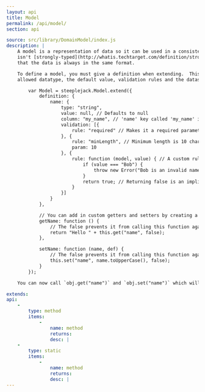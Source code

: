 ```yaml
---
layout: api
title: Model
permalink: /api/model/
section: api

source: src/library/DomainModel/index.js
description: |
    A model is a representation of data so it can be used in a consistent way throughout the application. As JavaScript
    isn't [strongly-typed](http://whatis.techtarget.com/definition/strongly-typed), the models can be used to ensure
    that the data is always in the same format.

    To define a model, you must give a definition when extending.  This will take in the schema of the model, the
    allowed datatype, the default value, validation rules and the datastore's name for it.

        var Model = steeplejack.Model.extend({
            definition: {
                name: {
                    type: "string",
                    value: null, // Defaults to null
                    column: "my_name", // 'name' key called 'my_name' in the database
                    validation: [{
                        rule: "required" // Makes it a required parameter
                    }, {
                        rule: "minLength", // Minimum length is 10 characters
                        param: 10
                    }, {
                        rule: function (model, value) { // A custom rule to prevent the name being Bob
                            if (value === "Bob") {
                                throw new Error("Bob is an invalid name");
                            }
                            return true; // Returning false is an implicit error
                        }
                    }]
                }
            },

            // You can add in custom getters and setters by creating a method `get'Key'` and `set'Key'`
            getName: function () {
                // The false prevents it from calling this function again
                return "Hello " + this.get("name", false);
            },

            setName: function (name, def) {
                // The false prevents it from calling this function again
                this.set("name", name.toUpperCase(), false);
            }
        });

    You can now call `obj.get("name")` and `obj.set("name")` which will call the custom methods

extends:
api:
    -
        type: method
        items:
            -
                name: method
                returns:
                desc: |
    -
        type: static
        items:
            -
                name: method
                returns:
                desc: |
---
```

